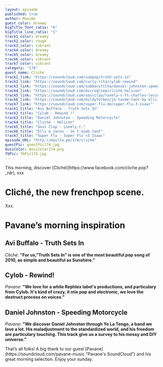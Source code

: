 ```yaml
---
layout: episode
published: true
author: Maxime
guest_color: dreamy
bigTitle_font_ratio: "6"
bigTitle_line_ratio: "1"
track1_color: dreamy
track2_color: rough
track3_color: vibrant
track4_color: dreamy
track5_color: dreamy
track6_color: vibrant
track7_color: vibrant
category: "174"
guest_name: Cliché
track1_link: "https://soundcloud.com/subpop/truth-sets-in"
track2_link: "https://soundcloud.com/curly-rita/cylob-rewind"
track3_link: "https://soundcloud.com/subbacultcha/daniel-johnston-speeding-motorcycle"
track4_link: "https://soundcloud.com/microqlima/cliche_helicon"
track5_link: "https://soundcloud.com/soulclap/lonely-c-ft-charles-levine"
track6_link: "https://soundcloud.com/mildyforbes/je-taime-tant-by-elli-jacno"
track7_link: "https://soundcloud.com/super-flu-de/super-flu-3-isaac"
track1_title: "Avi Buffalo - Truth Sets In"
track2_title: "Cylob - Rewind !"
track3_title: "Daniel Johnston - Speeding Motorcycle"
track4_title: "Cliché - Hélicon"
track5_title: "Soul Clap - Lonely C."
track6_title: "Elli & Jacno - Je t'aime tant"
track7_title: "Super Flu - Super Flu <3 Isaac"
episode_URL: "http://mailta.pe/174/cliche"
guestPic: guestPic174.jpg
musiColor: musiColor174.png
fbPic: fbPic174.jpg
---
```


<p id="introduction">This morning, discover [Cliché](https://www.facebook.com/cliche.pop?_rdr), xxx </p>

# Cliché, the new frenchpop scene.

Xxx.

# Pavane’s morning inspiration
 
## Avi Buffalo - Truth Sets In
_Cliché:_ **"**For us,"Truth Sets In" is one of the most beautiful pop song of 2010, as simple and beautiful as Sunshine.**"**
 
## Cylob - Rewind!
_Pavane:_ **"**We love for a while Rephlex label's productions, and particulary from Cylob. It's kind of crazy, it mix pop and electronic, we love the destruct process on voices.**"**
 
## Daniel Johnston - Speeding Motorcycle
_Pavane:_ **"**We discover Daniel Johnston through Yo La Tengo, a band we love a lot. His maladjustment to the standardized world, and his freedom are particulary touching. This track give us a survey to his messy and DIY universe.**"** 
 
<p id="outroduction">
That’s all folks! A big thank to our guest [Pavane](https://soundcloud.com/pavane-music "Pavane's SoundCloud") and his great morning selection. Enjoy your sunday.
</p>